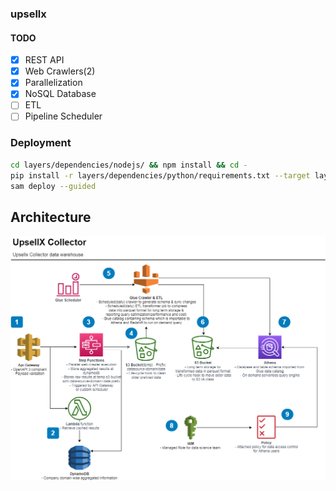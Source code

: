 ### upsellx

#### TODO

- [x] REST API
- [x] Web Crawlers(2)
- [x] Parallelization
- [x] NoSQL Database
- [ ] ETL
- [ ] Pipeline Scheduler

### Deployment
```bash
cd layers/dependencies/nodejs/ && npm install && cd -
pip install -r layers/dependencies/python/requirements.txt --target layers/dependencies/python/ --no-cache-dir
sam deploy --guided
```
## Architecture

![App Architecture](https://raw.githubusercontent.com/k-hasan-19/upsellx/master/images/UpSellx.png)
